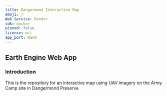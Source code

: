 ```yaml
---
title: Dangermond Interactive Map
emoji: 🌳
Web Service: Render
sdk: docker
pinned: false
license: mit
app_port: Rand
---
```


## Earth Engine Web App

### Introduction

This is the repository for an interactive map using UAV imagery on the Army Camp site in Dangermond Preserve

